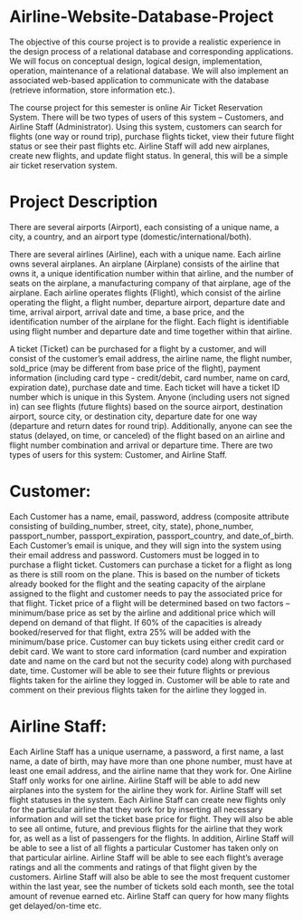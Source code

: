 # Airline-Website-Database-Project

The objective of this course project is to provide a realistic experience in the design process of a
relational database and corresponding applications. We will focus on conceptual design, logical design,
implementation, operation, maintenance of a relational database. We will also implement an associated
web-based application to communicate with the database (retrieve information, store information etc.).

The course project for this semester is online Air Ticket Reservation System. There will be two types of
users of this system – Customers, and Airline Staff (Administrator). Using this system, customers can
search for flights (one way or round trip), purchase flights ticket, view their future flight status or see
their past flights etc. Airline Staff will add new airplanes, create new flights, and update flight status. In
general, this will be a simple air ticket reservation system. 

# Project Description
There are several airports (Airport), each consisting of a unique name, a city, a country, and an airport
type (domestic/international/both).

There are several airlines (Airline), each with a unique name. Each airline owns several airplanes. An
airplane (Airplane) consists of the airline that owns it, a unique identification number within that airline,
and the number of seats on the airplane, a manufacturing company of that airplane, age of the airplane.
Each airline operates flights (Flight), which consist of the airline operating the flight, a flight number,
departure airport, departure date and time, arrival airport, arrival date and time, a base price, and the
identification number of the airplane for the flight. Each flight is identifiable using flight number and
departure date and time together within that airline.

A ticket (Ticket) can be purchased for a flight by a customer, and will consist of the customer’s email
address, the airline name, the flight number, sold_price (may be different from base price of the flight),
payment information (including card type - credit/debit, card number, name on card, expiration date),
purchase date and time. Each ticket will have a ticket ID number which is unique in this System.
Anyone (including users not signed in) can see flights (future flights) based on the source airport,
destination airport, source city, or destination city, departure date for one way (departure and return
dates for round trip). Additionally, anyone can see the status (delayed, on time, or canceled) of the
flight based on an airline and flight number combination and arrival or departure time.
There are two types of users for this system: Customer, and Airline Staff.

# Customer:
Each Customer has a name, email, password, address (composite attribute consisting of
building_number, street, city, state), phone_number, passport_number, passport_expiration,
passport_country, and date_of_birth. Each Customer’s email is unique, and they will sign into the
system using their email address and password.
Customers must be logged in to purchase a flight ticket.
Customers can purchase a ticket for a flight as long as there is still room on the plane. This is based on
the number of tickets already booked for the flight and the seating capacity of the airplane assigned to
the flight and customer needs to pay the associated price for that flight. Ticket price of a flight will be
determined based on two factors – minimum/base price as set by the airline and additional price which
will depend on demand of that flight. If 60% of the capacities is already booked/reserved for that flight,
extra 25% will be added with the minimum/base price. Customer can buy tickets using either credit card
or debit card. We want to store card information (card number and expiration date and name on the
card but not the security code) along with purchased date, time.
Customer will be able to see their future flights or previous flights taken for the airline they logged in.
Customer will be able to rate and comment on their previous flights taken for the airline they logged in.

# Airline Staff:
Each Airline Staff has a unique username, a password, a first name, a last name, a date of birth, may
have more than one phone number, must have at least one email address, and the airline name that
they work for. One Airline Staff only works for one airline.
Airline Staff will be able to add new airplanes into the system for the airline they work for.
Airline Staff will set flight statuses in the system.
Each Airline Staff can create new flights only for the particular airline that they work for by inserting all
necessary information and will set the ticket base price for flight. They will also be able to see all ontime, future, and previous flights for the airline that they work for, as well as a list of passengers for the flights.
In addition, Airline Staff will be able to see a list of all flights a particular Customer has taken only on that
particular airline.
Airline Staff will be able to see each flight’s average ratings and all the comments and ratings of that
flight given by the customers.
Airline Staff will also be able to see the most frequent customer within the last year, see the number of
tickets sold each month, see the total amount of revenue earned etc.
Airline Staff can query for how many flights get delayed/on-time etc.
